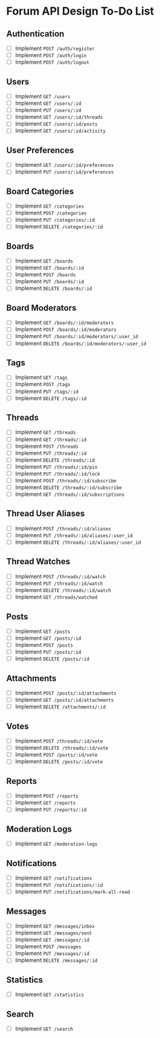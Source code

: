 # Forum API Design To-Do List

## Authentication

- [ ] Implement `POST /auth/register`
- [ ] Implement `POST /auth/login`
- [ ] Implement `POST /auth/logout`

## Users

- [ ] Implement `GET /users`
- [ ] Implement `GET /users/:id`
- [ ] Implement `PUT /users/:id`
- [ ] Implement `GET /users/:id/threads`
- [ ] Implement `GET /users/:id/posts`
- [ ] Implement `GET /users/:id/activity`

## User Preferences

- [ ] Implement `GET /users/:id/preferences`
- [ ] Implement `PUT /users/:id/preferences`

## Board Categories

- [ ] Implement `GET /categories`
- [ ] Implement `POST /categories`
- [ ] Implement `PUT /categories/:id`
- [ ] Implement `DELETE /categories/:id`

## Boards

- [ ] Implement `GET /boards`
- [ ] Implement `GET /boards/:id`
- [ ] Implement `POST /boards`
- [ ] Implement `PUT /boards/:id`
- [ ] Implement `DELETE /boards/:id`

## Board Moderators

- [ ] Implement `GET /boards/:id/moderators`
- [ ] Implement `POST /boards/:id/moderators`
- [ ] Implement `PUT /boards/:id/moderators/:user_id`
- [ ] Implement `DELETE /boards/:id/moderators/:user_id`

## Tags

- [ ] Implement `GET /tags`
- [ ] Implement `POST /tags`
- [ ] Implement `PUT /tags/:id`
- [ ] Implement `DELETE /tags/:id`

## Threads

- [ ] Implement `GET /threads`
- [ ] Implement `GET /threads/:id`
- [ ] Implement `POST /threads`
- [ ] Implement `PUT /threads/:id`
- [ ] Implement `DELETE /threads/:id`
- [ ] Implement `PUT /threads/:id/pin`
- [ ] Implement `PUT /threads/:id/lock`
- [ ] Implement `POST /threads/:id/subscribe`
- [ ] Implement `DELETE /threads/:id/subscribe`
- [ ] Implement `GET /threads/:id/subscriptions`

## Thread User Aliases

- [ ] Implement `POST /threads/:id/aliases`
- [ ] Implement `PUT /threads/:id/aliases/:user_id`
- [ ] Implement `DELETE /threads/:id/aliases/:user_id`

## Thread Watches

- [ ] Implement `POST /threads/:id/watch`
- [ ] Implement `PUT /threads/:id/watch`
- [ ] Implement `DELETE /threads/:id/watch`
- [ ] Implement `GET /threads/watched`

## Posts

- [ ] Implement `GET /posts`
- [ ] Implement `GET /posts/:id`
- [ ] Implement `POST /posts`
- [ ] Implement `PUT /posts/:id`
- [ ] Implement `DELETE /posts/:id`

## Attachments

- [ ] Implement `POST /posts/:id/attachments`
- [ ] Implement `GET /posts/:id/attachments`
- [ ] Implement `DELETE /attachments/:id`

## Votes

- [ ] Implement `POST /threads/:id/vote`
- [ ] Implement `DELETE /threads/:id/vote`
- [ ] Implement `POST /posts/:id/vote`
- [ ] Implement `DELETE /posts/:id/vote`

## Reports

- [ ] Implement `POST /reports`
- [ ] Implement `GET /reports`
- [ ] Implement `PUT /reports/:id`

## Moderation Logs

- [ ] Implement `GET /moderation-logs`

## Notifications

- [ ] Implement `GET /notifications`
- [ ] Implement `PUT /notifications/:id`
- [ ] Implement `PUT /notifications/mark-all-read`

## Messages

- [ ] Implement `GET /messages/inbox`
- [ ] Implement `GET /messages/sent`
- [ ] Implement `GET /messages/:id`
- [ ] Implement `POST /messages`
- [ ] Implement `PUT /messages/:id`
- [ ] Implement `DELETE /messages/:id`

## Statistics

- [ ] Implement `GET /statistics`

## Search

- [ ] Implement `GET /search`
